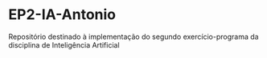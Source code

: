 # EP2-IA-Antonio
Repositório destinado à implementação do segundo exercício-programa da disciplina de Inteligência Artificial 
